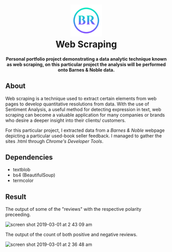 <h1 align="center">
    <img alt="Lumen" title="Lumen" src="https://github.com/BrianRuizy/portfolio-website-3.0/blob/master/Misc/BR%20logo%20gradient2.png" width="100"> </br>
    Web Scraping
</h1>
<h4 align="center">
Personal portfolio project demonstrating a data analytic technique known as web scraping, on this particular project the analysis will be performed onto Barnes & Noble data.
</h4>



## About
Web scraping is a technique used to extract certain elements from web pages to develop quantitative resolutions from data. With the use of Sentiment Analysis, a useful method for detecting expression in text, web scraping can become a valuable application for many companies or brands who desire a deeper insight into their clients/ customers.

For this particular project, I extracted data from a *Barnes & Noble* webpage depicting a particular used-book seller feedback. I managed to gather the sites .html through *Chrome's Developer Tools*.


## Dependencies
* textblob
* bs4 (BeautifulSoup)
* termcolor


## Result
The output of some of the "reviews" with the respective polarity preceeding.

![screen shot 2019-03-01 at 2 43 09 am](https://user-images.githubusercontent.com/23439187/53626620-d5084680-3bcb-11e9-89e8-36488b1ba566.png)

The output of the count of both positive and negative reviews.

![screen shot 2019-03-01 at 2 36 48 am](https://user-images.githubusercontent.com/23439187/53626312-ff0d3900-3bca-11e9-99bf-d930d65d4ac7.png)

